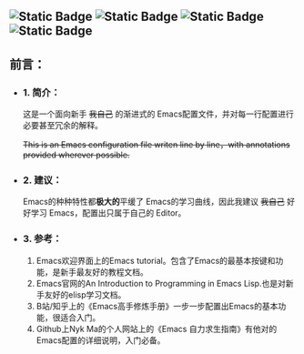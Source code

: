 ![Static Badge](https://img.shields.io/badge/Ubuntu-True-blue)
![Static Badge](https://img.shields.io/badge/Windows-Testing-red)
![Static Badge](https://img.shields.io/badge/Language-Emacs_Lisp-purple)
![Static Badge](https://img.shields.io/badge/For-Novice-brown)
---
## 前言：
+ ### 1. 简介：
    这是一个面向新手 ~~我自己~~ 的渐进式的 Emacs配置文件，并对每一行配置进行必要甚至冗余的解释。

    ~~This is an Emacs configuration file writen line by line，with annotations provided wherever possible.~~
+ ### 2. 建议：
    Emacs的种种特性都**极大的**平缓了 Emacs的学习曲线，因此我建议 ~~我自己~~ 好好学习 Emacs，配置出只属于自己的 Editor。
+ ### 3. 参考：
    1. Emacs欢迎界面上的Emacs tutorial。包含了Emacs的最基本按键和功能，是新手最友好的教程文档。
    2. Emacs官网的An Introduction to Programming in Emacs Lisp.也是对新手友好的elisp学习文档。
    3. B站/知乎上的《Emacs高手修炼手册》一步一步配置出Emacs的基本功能，很适合入门。
    4. Github上Nyk Ma的个人网站上的《Emacs 自力求生指南》有他对的Emacs配置的详细说明，入门必备。